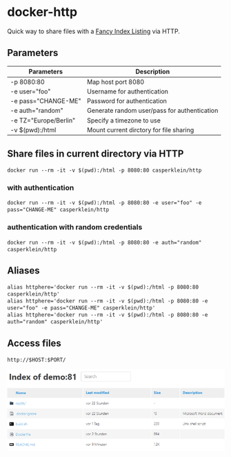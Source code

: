 # docker-http

Quick way to share files with a [Fancy Index Listing](https://github.com/Vestride/fancy-index/) via HTTP.

## Parameters

| Parameters | Description |
| - | - |
| -p 8080:80 | Map host port 8080 |
| -e user="foo" | Username for authentication |
| -e pass="CHANGE-ME" | Password for authentication |
| -e auth="random" | Generate random user/pass for authentication |
| -e TZ="Europe/Berlin" | Specify a timezone to use |
| -v $(pwd):/html | Mount current dirctory for file sharing |

## Share files in current directory via HTTP

    docker run --rm -it -v $(pwd):/html -p 8080:80 casperklein/http

### with authentication
    docker run --rm -it -v $(pwd):/html -p 8080:80 -e user="foo" -e pass="CHANGE-ME" casperklein/http

### authentication with random credentials
    docker run --rm -it -v $(pwd):/html -p 8080:80 -e auth="random" casperklein/http

## Aliases

    alias httphere='docker run --rm -it -v $(pwd):/html -p 8080:80 casperklein/http'
    alias httphere='docker run --rm -it -v $(pwd):/html -p 8080:80 -e user="foo" -e pass="CHANGE-ME" casperklein/http'
    alias httphere='docker run --rm -it -v $(pwd):/html -p 8080:80 -e auth="random" casperklein/http'

## Access files

    http://$HOST:$PORT/

![Fancy Directory Listing](/docker-http.png)
